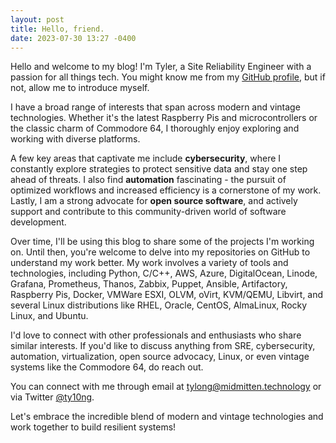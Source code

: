```yaml
---
layout: post
title: Hello, friend.
date: 2023-07-30 13:27 -0400
---
```


Hello and welcome to my blog! I'm Tyler, a Site Reliability Engineer with a passion for all things tech. You might know me from my [GitHub profile](https://github.com/ty10ng), but if not, allow me to introduce myself.

I have a broad range of interests that span across modern and vintage technologies. Whether it's the latest Raspberry Pis and microcontrollers or the classic charm of Commodore 64, I thoroughly enjoy exploring and working with diverse platforms.

A few key areas that captivate me include **cybersecurity**, where I constantly explore strategies to protect sensitive data and stay one step ahead of threats. I also find **automation** fascinating - the pursuit of optimized workflows and increased efficiency is a cornerstone of my work. Lastly, I am a strong advocate for **open source software**, and actively support and contribute to this community-driven world of software development.

Over time, I'll be using this blog to share some of the projects I'm working on. Until then, you're welcome to delve into my repositories on GitHub to understand my work better. My work involves a variety of tools and technologies, including Python, C/C++, AWS, Azure, DigitalOcean, Linode, Grafana, Prometheus, Thanos, Zabbix, Puppet, Ansible, Artifactory, Raspberry Pis, Docker, VMWare ESXI, OLVM, oVirt, KVM/QEMU, Libvirt, and several Linux distributions like RHEL, Oracle, CentOS, AlmaLinux, Rocky Linux, and Ubuntu. 

I'd love to connect with other professionals and enthusiasts who share similar interests. If you'd like to discuss anything from SRE, cybersecurity, automation, virtualization, open source advocacy, Linux, or even vintage systems like the Commodore 64, do reach out. 

You can connect with me through email at [tylong@midmitten.technology](mailto:tylong@midmitten.technology) or via Twitter [@ty10ng](https://twitter.com/ty10ng).

Let's embrace the incredible blend of modern and vintage technologies and work together to build resilient systems!

